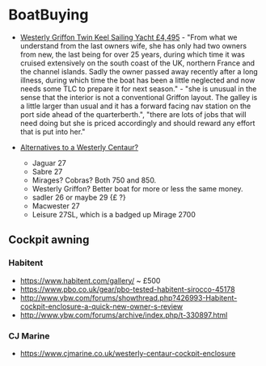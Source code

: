 # BoatBuying

* [Westerly Griffon Twin Keel Sailing Yacht £4,495](https://westerly.apolloduck.co.uk/boat/westerly-griffon/591076) - "From what we understand from the last owners wife, she has only had two owners from new, the last being for over 25 years, during which time it was cruised extensively on the south coast of the UK, northern France and the channel islands. Sadly the owner passed away recently after a long illness, during which time the boat has been a little neglected and now needs some TLC to prepare it for next season." - "she is unusual in the sense that the interior is not a conventional Griffon layout. The galley is a little larger than usual and it has a forward facing nav station on the port side ahead of the quarterberth.", "there are lots of jobs that will need doing but she is priced accordingly and should reward any effort that is put into her."

* [Alternatives to a Westerly Centaur?](http://www.ybw.com/forums/archive/index.php/t-215305.html)
  * Jaguar 27
  * Sabre 27
  * Mirages? Cobras? Both 750 and 850.
  * Westerly Griffon? Better boat for more or less the same money.
  * sadler 26 or maybe 29 {£ ?}
  * Macwester 27
  * Leisure 27SL, which is a badged up Mirage 2700

## Cockpit awning
### Habitent
* https://www.habitent.com/gallery/ ~ £500
* https://www.pbo.co.uk/gear/pbo-tested-habitent-sirocco-45178
* http://www.ybw.com/forums/showthread.php?426993-Habitent-cockpit-enclosure-a-quick-new-owner-s-review
* http://www.ybw.com/forums/archive/index.php/t-330897.html

### CJ Marine
* https://www.cjmarine.co.uk/westerly-centaur-cockpit-enclosure
